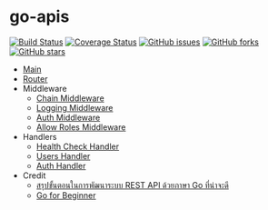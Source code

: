 # go-apis

[![Build Status](https://travis-ci.org/yuttasakcom/go-apis.svg?branch=master)](https://travis-ci.org/yuttasakcom/go-apis)
[![Coverage Status](https://coveralls.io/repos/github/yuttasakcom/go-apis/badge.svg?branch=master)](https://coveralls.io/github/yuttasakcom/go-apis?branch=master)
[![GitHub issues](https://img.shields.io/github/issues/yuttasakcom/go-apis.svg)](https://github.com/yuttasakcom/go-apis/issues)
[![GitHub forks](https://img.shields.io/github/forks/yuttasakcom/go-apis.svg)](https://github.com/yuttasakcom/go-apis/network)
[![GitHub stars](https://img.shields.io/github/stars/yuttasakcom/go-apis.svg)](https://github.com/yuttasakcom/go-apis/stargazers)

* [Main](https://github.com/yuttasakcom/go-apis/blob/master/main.go)
* [Router](https://github.com/yuttasakcom/go-apis/blob/master/routes/router.go)
* Middleware
  * [Chain Middleware](https://github.com/yuttasakcom/go-apis/blob/master/middleware/chain.go)
  * [Logging Middleware](https://github.com/yuttasakcom/go-apis/blob/master/middleware/logging.go)
  * [Auth Middleware](https://github.com/yuttasakcom/go-apis/blob/master/middleware/auth.go)
  * [Allow Roles Middleware](https://github.com/yuttasakcom/go-apis/blob/master/middleware/allow_roles.go)
* Handlers
  * [Health Check Handler](https://github.com/yuttasakcom/go-apis/blob/master/handlers/health.go)
  * [Users Handler](https://github.com/yuttasakcom/go-apis/blob/master/handlers/users.go)
  * [Auth Handler](https://github.com/yuttasakcom/go-apis/blob/master/handlers/auth.go)
* Credit
  * [สรุปขั้นตอนในการพัฒนาระบบ REST API ด้วยภาษา Go ที่น่าจะดี](http://www.somkiat.cc/develop-and-deploy-service-with-golang/)
  * [Go for Beginner](https://acourse.io/course/golang-for-beginner)
